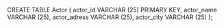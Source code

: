 CREATE TABLE Actor (
actor_id VARCHAR (25) PRIMARY KEY, 
actor_name VARCHAR (25),
actor_adress VARCHAR (25),
actor_city VARCHAR (25)
); 
